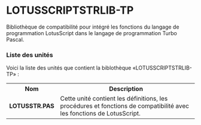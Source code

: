 # LOTUSSCRIPTSTRLIB-TP
Bibliothèque de compatibilité pour intégré les fonctions du langage de programmation LotusScript dans le langage de programmation Turbo Pascal.

<h3>Liste des unités</h3>

Voici la liste des unités que contient la biblothèque «LOTUSSCRIPTSTRLIB-TP» :

<table>
  <tr>
    <th>Nom</th>
    <th>Description</th>
  </tr>
  <tr>
    <td><b>LOTUSSTR.PAS</b></td>
    <td>Cette unité contient les définitions, les procédures et fonctions de compatibilité avec les fonctions de LotusScript.</td>
  </tr>
</table>
